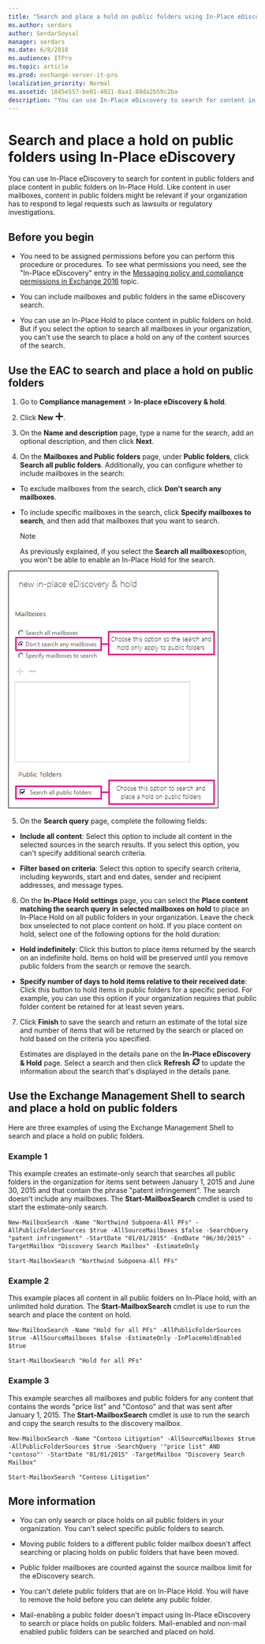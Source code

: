 ```yaml
---
title: "Search and place a hold on public folders using In-Place eDiscovery"
ms.author: serdars
author: SerdarSoysal
manager: serdars
ms.date: 6/8/2018
ms.audience: ITPro
ms.topic: article
ms.prod: exchange-server-it-pro
localization_priority: Normal
ms.assetid: 1845e557-be01-4921-8aa1-88da2b59c2ba
description: "You can use In-Place eDiscovery to search for content in public folders and place content in public folders on In-Place Hold. Like content in user mailboxes, content in public folders might be relevant if your organization has to respond to legal requests such as lawsuits or regulatory investigations."
---
```


# Search and place a hold on public folders using In-Place eDiscovery

You can use In-Place eDiscovery to search for content in public folders and place content in public folders on In-Place Hold. Like content in user mailboxes, content in public folders might be relevant if your organization has to respond to legal requests such as lawsuits or regulatory investigations.
  
## Before you begin

- You need to be assigned permissions before you can perform this procedure or procedures. To see what permissions you need, see the "In-Place eDiscovery" entry in the [Messaging policy and compliance permissions in Exchange 2016](../../permissions/feature-permissions/policy-and-compliance-permissions.md) topic.
    
- You can include mailboxes and public folders in the same eDiscovery search.
    
- You can use an In-Place Hold to place content in public folders on hold. But if you select the option to search all mailboxes in your organization, you can't use the search to place a hold on any of the content sources of the search.
    
## Use the EAC to search and place a hold on public folders

1. Go to **Compliance management** \> **In-place eDiscovery & hold**.
    
2. Click **New** ![Add icon](../../media/ITPro_EAC_AddIcon.png).
    
3. On the **Name and description** page, type a name for the search, add an optional description, and then click **Next**.
    
4. On the **Mailboxes and Public folders** page, under **Public folders**, click **Search all public folders**. Additionally, you can configure whether to include mailboxes in the search:
    
  - To exclude mailboxes from the search, click **Don't search any mailboxes**.
    
  - To include specific mailboxes in the search, click **Specify mailboxes to search**, and then add that mailboxes that you want to search.
    
    > [!NOTE]
    > As previously explained, if you select the **Search all mailboxes**option, you won't be able to enable an In-Place Hold for the search.
  
![Use In-Place eDiscovery to search and place a hold on public folders](../../media/TA_MRM_SearchPublicFolders.gif)
  
5. On the **Search query** page, complete the following fields: 
    
  - **Include all content**: Select this option to include all content in the selected sources in the search results. If you select this option, you can't specify additional search criteria.
    
  - **Filter based on criteria**: Select this option to specify search criteria, including keywords, start and end dates, sender and recipient addresses, and message types.
    
6. On the **In-Place Hold settings** page, you can select the **Place content matching the search query in selected mailboxes on hold** to place an In-Place Hold on all public folders in your organization. Leave the check box unselected to not place content on hold. If you place content on hold, select one of the following options for the hold duration: 
    
  - **Hold indefinitely**: Click this button to place items returned by the search on an indefinite hold. Items on hold will be preserved until you remove public folders from the search or remove the search.
    
  - **Specify number of days to hold items relative to their received date**: Click this button to hold items in public folders for a specific period. For example, you can use this option if your organization requires that public folder content be retained for at least seven years.
    
7. Click **Finish** to save the search and return an estimate of the total size and number of items that will be returned by the search or placed on hold based on the criteria you specified.
    
    Estimates are displayed in the details pane on the **In-Place eDiscovery & Hold** page. Select a search and then click **Refresh** ![Refresh icon](../../media/ITPro_EAC_RefreshIcon.png) to update the information about the search that's displayed in the details pane.
    
## Use the Exchange Management Shell to search and place a hold on public folders

Here are three examples of using the Exchange Management Shell to search and place a hold on public folders.
  
### Example 1

This example creates an estimate-only search that searches all public folders in the organization for items sent between January 1, 2015 and June 30, 2015 and that contain the phrase "patent infringement". The search doesn't include any mailboxes. The **Start-MailboxSearch** cmdlet is used to start the estimate-only search.
  
```
New-MailboxSearch -Name "Northwind Subpoena-All PFs" -AllPublicFolderSources $true -AllSourceMailboxes $false -SearchQuery "patent infringement" -StartDate "01/01/2015" -EndDate "06/30/2015" -TargetMailbox "Discovery Search Mailbox" -EstimateOnly
```

```
Start-MailboxSearch "Northwind Subpoena-All PFs"
```

### Example 2

This example places all content in all public folders on In-Place hold, with an unlimited hold duration. The **Start-MailboxSearch** cmdlet is use to run the search and place the content on hold.
  
```
New-MailboxSearch -Name "Hold for all PFs" -AllPublicFolderSources $true -AllSourceMailboxes $false -EstimateOnly -InPlaceHoldEnabled $true
```

```
Start-MailboxSearch "Hold for all PFs"
```

### Example 3

This example searches all mailboxes and public folders for any content that contains the words "price list" and "Contoso" and that was sent after January 1, 2015. The **Start-MailboxSearch** cmdlet is use to run the search and copy the search results to the discovery mailbox.
  
```
New-MailboxSearch -Name "Contoso Litigation" -AllSourceMailboxes $true -AllPublicFolderSources $true -SearchQuery '"price list" AND "contoso"' -StartDate "01/01/2015" -TargetMailbox "Discovery Search Mailbox"
```

```
Start-MailboxSearch "Contoso Litigation"
```

## More information

- You can only search or place holds on all public folders in your organization. You can't select specific public folders to search.
    
- Moving public folders to a different public folder mailbox doesn't affect searching or placing holds on public folders that have been moved.
    
- Public folder mailboxes are counted against the source mailbox limit for the eDiscovery search.
    
- You can't delete public folders that are on In-Place Hold. You will have to remove the hold before you can delete any public folder.
    
- Mail-enabling a public folder doesn't impact using In-Place eDiscovery to search or place holds on public folders. Mail-enabled and non-mail enabled public folders can be searched and placed on hold.
    

